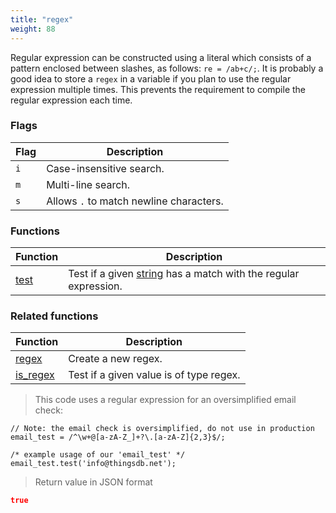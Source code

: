 ```yaml
---
title: "regex"
weight: 88
---
```


Regular expression can be constructed using a literal which consists of a pattern enclosed between slashes, as follows: `re = /ab+c/;`.
It is probably a good idea to store a `regex` in a variable if you plan to use the regular expression multiple times. This prevents the
requirement to compile the regular expression each time.

### Flags

Flag | Description
---- | -----------
`i`  | Case-insensitive search.
`m`  | Multi-line search.
`s`  | Allows `.` to match newline characters.

### Functions

Function | Description
------ | -----------
[test](./test) | Test if a given [string](../str) has a match with the regular expression.


### Related functions

Function | Description
------ | -----------
[regex](../../collection-api/regex) | Create a new regex.
[is_regex](../../collection-api/is_regex) | Test if a given value is of type regex.


> This code uses a regular expression for an oversimplified email check:

```thingsdb,json_response
// Note: the email check is oversimplified, do not use in production
email_test = /^\w+@[a-zA-Z_]+?\.[a-zA-Z]{2,3}$/;

/* example usage of our 'email_test' */
email_test.test('info@thingsdb.net');
```

> Return value in JSON format

```json
true
```
